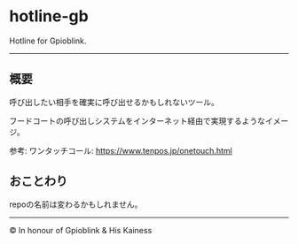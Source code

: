 # hotline-gb
Hotline for Gpioblink.

---

## 概要
呼び出したい相手を確実に呼び出せるかもしれないツール。

フードコートの呼び出しシステムをインターネット経由で実現するようなイメージ。

参考: ワンタッチコール: https://www.tenpos.jp/onetouch.html

## おことわり

repoの名前は変わるかもしれません。

---

© In honour of Gpioblink & His Kainess
